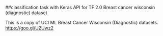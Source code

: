  ##classification task with Keras API for TF 2.0
   Breast cancer wisconsin (diagnostic) dataset

   This is a copy of UCI ML Breast Cancer Wisconsin (Diagnostic) datasets.
https://goo.gl/U2Uwz2
